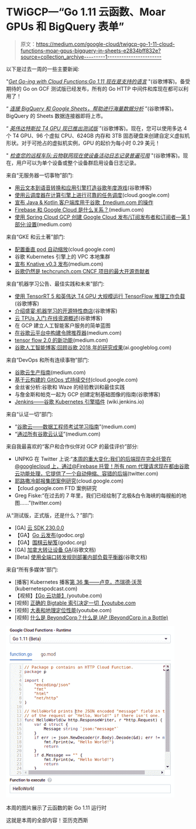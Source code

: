 # TWiGCP—“Go 1.11 云函数、Moar GPUs 和 BigQuery 表单”

> 原文：<https://medium.com/google-cloud/twigcp-go-1-11-cloud-functions-moar-gpus-bigquery-in-sheets-e2834bff832e?source=collection_archive---------1----------------------->

以下是过去一周的一些主要新闻:

"[*Get Go-ing with Cloud Functions:Go 1.11 现在是支持的语言*](http://goo.gl/6NBMpn) "(谷歌博客)。备受期待的 Go on GCF 测试版已经发布，所有的 Go HTTP 中间件和库现在都可以利用了！

“ [*连接 BigQuery 和 Google Sheets，帮助进行海量数据分析*](http://goo.gl/J81TPd) ”(谷歌博客)。BigQuery 的 Sheets 数据连接器即将上市。

“ [*英伟达特斯拉 T4 GPU 现已推出测试版*](http://goo.gl/tZsStT) ”(谷歌博客)。现在，您可以使用多达 4 个 T4 GPU、96 个虚拟 CPU、624GB 内存和 3TB 固态硬盘来创建自定义虚拟机形状。对于可抢占的虚拟机实例，GPU 的起价为每小时 0.29 美元！

" [*检查您的远程车队:云物联网现在使设备活动日志记录普遍可用*](http://goo.gl/mddyv7) "(谷歌博客)。现在，用户可以为单个设备或整个设备群启用设备日志记录。

来自“无服务器一切事物”部门:

*   [用云文本到语音转换和应用引擎打造谷歌年度游戏](http://goo.gl/YhUfRJ)(谷歌博客)
*   [使用云调度器在计算引擎上进行可靠的任务调度](http://goo.gl/iAD5Fh)(cloud.google.com)
*   [宣布 Java & Kotlin 客户端库用于谷歌【medium.com 的操作](http://goo.gl/2a6BA1)
*   [Firebase 和 Google Cloud 是什么关系？](http://goo.gl/T2BJLC)(medium.com)
*   [使用 Spring Cloud GCP 创建 Google Cloud 发布/订阅发布者和订阅者—第 1 部分:设置](http://goo.gl/u4TjuU)(medium.com)

来自“GKE 和云土著”部门:

*   [配置垂直 pod 自动缩放](http://goo.gl/mz8mWJ)(cloud.google.com)
*   谷歌 Kubernetes 引擎上的 VPC 本地集群
*   [宣布 Knative v0.3 发布](http://goo.gl/C1Jdd1)(medium.com)
*   [谷歌仍然是 techcrunch.com CNCF 项目的最大开源贡献者](http://goo.gl/D7CZ2b)

来自“机器学习公告、最佳实践和未来”部门:

*   [使用 TensorRT 5 和英伟达 T4 GPU 大规模运行 TensorFlow 推理工作负载](http://goo.gl/VwN8mH)(谷歌博客)
*   [介绍盛宴:机器学习的开源特性商店](http://goo.gl/h16wgh)(谷歌博客)
*   [云 TPUs 入门:在线资源概述](http://goo.gl/g1Sxj4)(谷歌博客)
*   在 GCP 建立人工智能客户服务的简单蓝图
*   [在谷歌云平台中构建令牌推荐器](http://goo.gl/AMdMSw)(medium.com)
*   [tensor flow 2.0 的新功能](http://goo.gl/fRGVts)(medium.com)
*   [谷歌人工智能博客:回顾谷歌 2018 年的研究成果](http://goo.gl/yLoN26)(ai.googleblog.com)

来自“DevOps 和所有连续事物”部门:

*   [谷歌云生产指南](http://goo.gl/DRTkou)(medium.com)
*   [基于云构建的 GitOps 式持续交付](http://goo.gl/Uqenwe)(cloud.google.com)
*   金丝雀分析:谷歌和 Waze 的经验教训和最佳实践
*   与詹金斯和帕克一起为 GCP 创建定制基础图像的指南(谷歌博客)
*   [Jenkins——谷歌 Kubernetes 引擎插件](http://goo.gl/9YTZo3) (wiki.jenkins.io)

来自“认证一切”部门:

*   “[谷歌云——数据工程师考试学习指南](http://goo.gl/vy9GvA)”(medium.com)
*   “[通过所有谷歌云认证](http://goo.gl/WdSocW)”(medium.com)

来自我最喜欢的“客户和合作伙伴对 GCP 的最佳评价”部分:

*   UNPKG 在 Twitter 上说:“[本周的重大变化:我们的后端现在完全托管在@googlecloud 上，通过@Firebase 托管！所有 npm 代理请求现在都由谷歌云功能处理，它提供了一个自动伸缩、容错的后端](http://goo.gl/z1UKR)(twitter.com)
*   [耶路撒冷邮报集团案例研究](http://goo.gl/r9Nmnk)(cloud.google.com)
*   【cloud.google.com FTD 案例研究
*   Greg Fiske:“在过去的 7 年里，我们已经绘制了北极&白令海峡的每艘船的地图……”(twitter.com)

从“测试版，正式版，还是什么？”部门:

*   [GA] [云 SDK 230.0.0](http://goo.gl/QMtpTC)
*   【GA】[Go 云发布](http://goo.gl/a6VxY6)(godoc.org)
*   【GA】[围棋云秘笈](http://goo.gl/Mmxf21)(godoc.org)
*   [GA] [加拿大转让设备 GA](http://goo.gl/Kctv4p)(谷歌文档)
*   [Beta] [使用全端口转发规则部署内部负载平衡器](http://goo.gl/oMxR3x)(谷歌文档)

来自“所有多媒体”部门:

*   [播客] Kubernetes 播客[第 36 集——卢克，杰瑞德·沃茨](http://goo.gl/XFzJKf)(kubernetespodcast.com)
*   【视频】[【Go 云功能】](http://goo.gl/hcU16K)(youtube.com)
*   [视频] [正确的 Bigtable 索引决定一切【youtube.com ](http://goo.gl/LHVGqu)
*   [视频] [大表和地理定位性能](http://goo.gl/dZhrqA)(youtube.com)
*   [视频] [什么是 BeyondCorp？什么是 IAP (BeyondCorp in a Bottle)](http://goo.gl/h2qQkk)

[![](img/e0f71503f0a57635c2c04d5756b99854.png)](http://goo.gl/6NBMpn)

本周的图片展示了云函数的新 Go 1.11 运行时

这就是本周的全部内容！亚历克西斯